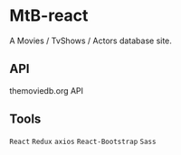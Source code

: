 # MtB-react
A Movies / TvShows / Actors database site.

## API
themoviedb.org API

## Tools
`React`   `Redux`   `axios`   `React-Bootstrap`   `Sass`
